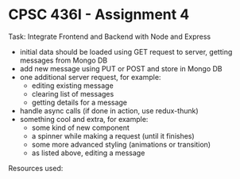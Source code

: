 # CPSC 436I - Assignment 4

Task: Integrate Frontend and Backend with Node and Express
- initial data should be loaded using GET request to server, getting messages from Mongo DB
- add new message using PUT or POST and store in Mongo DB
- one additional server request, for example:
  - editing existing message
  - clearing list of messages
  - getting details for a message
- handle async calls (if done in action, use redux-thunk)
- something cool and extra, for example:
  - some kind of new component
  - a spinner while making a request (until it finishes)
  - some more advanced styling (animations or transition)
  - as listed above, editing a message

Resources used: